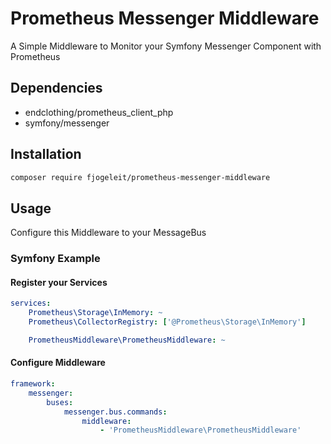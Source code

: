 # Prometheus Messenger Middleware

A Simple Middleware to Monitor your Symfony Messenger Component with Prometheus

## Dependencies
* endclothing/prometheus_client_php
* symfony/messenger

## Installation

```bash
composer require fjogeleit/prometheus-messenger-middleware
```

## Usage

Configure this Middleware to your MessageBus

### Symfony Example

#### Register your Services

```yaml
services:
    Prometheus\Storage\InMemory: ~
    Prometheus\CollectorRegistry: ['@Prometheus\Storage\InMemory']

    PrometheusMiddleware\PrometheusMiddleware: ~
```

#### Configure Middleware

```yaml
framework:
    messenger:
        buses:
            messenger.bus.commands:
                middleware:
                    - 'PrometheusMiddleware\PrometheusMiddleware'
```
